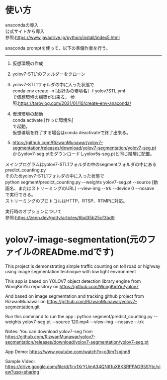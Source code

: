 # 使い方
anacondaの導入  
公式サイトから導入  
参照:https://www.javadrive.jp/python/install/index5.html

anaconda promptを使って、以下の準備作業を行う。

---

1. 仮想環境の作成
1. yolov7-STL1のフォルダーをクローン  
2. yolov7-STL1フォルダの中に入った状態で  
conda env create -n [お好みの環境名] -f yolov7STL.yml  
で仮想環境の構築が出来る。 
参照:https://tarovlog.com/2021/01/10/create-env-anaconda/  


2. 仮想環境の起動  
conda activate [作った環境名]  
で起動。  
仮想環境を終了する場合はconda deactivateで終了出来る。  

3. https://github.com/RizwanMunawar/yolov7-segmentation/releases/download/yolov7-segmentation/yolov7-seg.pt  
からyolov7-seg.ptをダウンロードしyolov5s-seg.ptと同じ階層に配置。 

メインプログラムはyolov7-STL1フォルダの中のsegmentフォルダの中にあるpredict_counting.py  
そのためyolov7-STL1フォルダの中に入った状態で  
python segment/predict_counting.py --weights yolov7-seg.pt --source [動画名、またはストリーミングのURL] --view-img --trk --device 0 --nosave  
で実行できる。  
ストリーミングのプロトコルはHTTP、RTSP、RTMPに対応。  

実行時のオプションについて  
参照:https://zenn.dev/gotty/articles/6bd35b25cf3bd9  


# yolov7-image-segmentation(元のファイルのREADme.mdです)
This project is demonstrating simple traffic counting on toll road or highway using image segmentation technique with low light environment

This app is based on YOLOV7 object detection library engine from WongKinYiu repository on https://github.com/WongKinYiu/yolov7

And based on image segmentation and tracking github project from RizwanMunawar on https://github.com/RizwanMunawar/yolov7-segmentation.git

Run this command to run the app : python segment/predict_counting.py --weights yolov7-seg.pt --source 120.mp4 --view-img --nosave --trk

Notes: You can download yolov7-seg from https://github.com/RizwanMunawar/yolov7-segmentation/releases/download/yolov7-segmentation/yolov7-seg.pt

App Demo: https://www.youtube.com/watch?v=o3imTspjnn8

Sample Video: https://drive.google.com/file/d/1irx1XrYUmA34QNKfuX8KSRPPAOB5SYtc/view?usp=sharing

